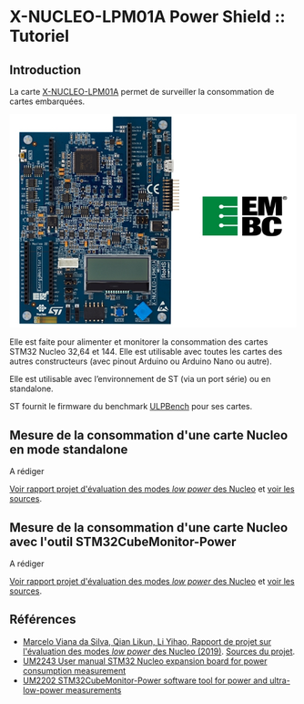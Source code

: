 # X-NUCLEO-LPM01A Power Shield :: Tutoriel

## Introduction

La carte [X-NUCLEO-LPM01A](https://www.st.com/en/evaluation-tools/x-nucleo-lpm01a.html) permet de surveiller la consommation de cartes embarquées.

![X-NUCLEO-LPM01A Power Shield](images/x-nucleo-lpm01a.jpg)


Elle est faite pour alimenter et monitorer la consommation des cartes STM32 Nucleo 32,64 et 144. Elle est utilisable avec toutes les cartes des autres constructeurs (avec pinout Arduino ou Arduino Nano ou autre).

Elle est utilisable avec l’environnement de ST (via un port série) ou en standalone.

ST fournit le firmware du benchmark [ULPBench](https://www.eembc.org/ulpmark/) pour ses cartes.

## Mesure de la consommation d'une carte Nucleo en mode standalone

A rédiger

[Voir rapport projet d'évaluation des modes _low power_ des Nucleo](projet_eval_nucleo_low_power_2019/rapport_nucleo_lowpower.pdf) et [voir les sources](projet_eval_nucleo_low_power_2019/src).

## Mesure de la consommation d'une carte Nucleo avec l'outil STM32CubeMonitor-Power

A rédiger

[Voir rapport projet d'évaluation des modes _low power_ des Nucleo](projet_eval_nucleo_low_power_2019/rapport_nucleo_lowpower.pdf) et [voir les sources](projet_eval_nucleo_low_power_2019/src).

## Références
* [Marcelo Viana da Silva, Qian Likun, Li Yihao, Rapport de projet sur l'évaluation des modes _low power_ des Nucleo (2019)](projet_eval_nucleo_low_power_2019/rapport_nucleo_lowpower.pdf). [Sources du projet](projet_eval_nucleo_low_power_2019/src).
* [UM2243 User manual STM32 Nucleo expansion board for power consumption measurement](https://www.st.com/resource/en/user_manual/dm00406577-stm32-nucleo-expansion-board-for-power-consumption-measurement-stmicroelectronics.pdf)
* [UM2202 STM32CubeMonitor-Power software tool for power and ultra-low-power measurements](https://www.st.com/resource/en/user_manual/dm00386264-stm32cubemonitorpower-software-tool-for-power-and-ultralowpower-measurements-stmicroelectronics.pdf)



